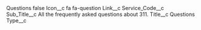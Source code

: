 <?xml version="1.0" encoding="UTF-8"?>
<CustomMetadata xmlns="http://soap.sforce.com/2006/04/metadata" xmlns:xsi="http://www.w3.org/2001/XMLSchema-instance" xmlns:xsd="http://www.w3.org/2001/XMLSchema">
    <label>Questions</label>
    <protected>false</protected>
    <values>
        <field>Icon__c</field>
        <value xsi:type="xsd:string">fa fa-question</value>
    </values>
    <values>
        <field>Link__c</field>
        <value xsi:nil="true"/>
    </values>
    <values>
        <field>Service_Code__c</field>
        <value xsi:nil="true"/>
    </values>
    <values>
        <field>Sub_Title__c</field>
        <value xsi:type="xsd:string">All the frequently asked questions about 311.</value>
    </values>
    <values>
        <field>Title__c</field>
        <value xsi:type="xsd:string">Questions</value>
    </values>
    <values>
        <field>Type__c</field>
        <value xsi:nil="true"/>
    </values>
</CustomMetadata>
